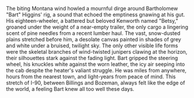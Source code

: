 The biting Montana wind howled a mournful dirge around Bartholomew "Bart" Higgins' rig, a sound that echoed the emptiness gnawing at his gut.  His eighteen-wheeler, a battered but beloved Kenworth named "Betsy," groaned under the weight of a near-empty trailer, the only cargo a lingering scent of pine needles from a recent lumber haul.  The vast, snow-dusted plains stretched before him, a desolate canvas painted in shades of grey and white under a bruised, twilight sky.  The only other visible life forms were the skeletal branches of wind-twisted junipers clawing at the horizon, their silhouettes stark against the fading light. Bart gripped the steering wheel, his knuckles white against the worn leather, the icy air seeping into the cab despite the heater's valiant struggle.  He was miles from anywhere, hours from the nearest town, and light-years from peace of mind.  This stretch of I-90, between Billings and Bozeman, always felt like the edge of the world, a feeling Bart knew all too well these days.
